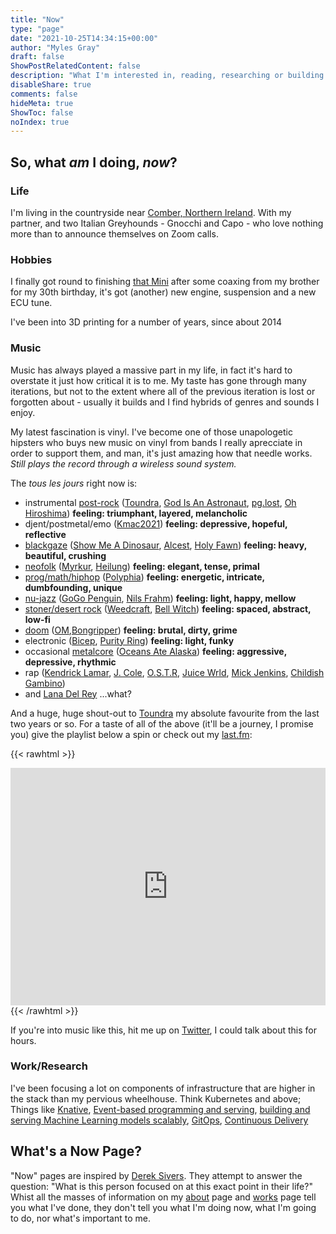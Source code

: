 ```yaml
---
title: "Now"
type: "page"
date: "2021-10-25T14:34:15+00:00"
author: "Myles Gray"
draft: false
ShowPostRelatedContent: false
description: "What I'm interested in, reading, researching or building right now."
disableShare: true
comments: false
hideMeta: true
ShowToc: false
noIndex: true
---
```


## So, what _am_ I doing, _now_?

### Life

I'm living in the countryside near [Comber, Northern Ireland](https://www.google.com/maps/@54.5249246,-5.6850625,3035m/data=!3m1!1e3). With my partner, and two Italian Greyhounds - Gnocchi and Capo - who love nothing more than to announce themselves on Zoom calls.

### Hobbies

I finally got round to finishing [that Mini](/miscellaneous/another-racecar-engine-build/) after some coaxing from my brother for my 30th birthday, it's got (another) new engine, suspension and a new ECU tune.

I've been into 3D printing for a number of years, since about 2014 

### Music

Music has always played a massive part in my life, in fact it's hard to overstate it just how critical it is to me. My taste has gone through many iterations, but not to the extent where all of the previous iteration is lost or forgotten about - usually it builds and I find hybrids of genres and sounds I enjoy.

My latest fascination is vinyl. I've become one of those unapologetic hipsters who buys new music on vinyl from bands I really aprecciate in order to support them, and man, it's just amazing how that needle works. _Still plays the record through a wireless sound system._

The _tous les jours_ right now is:

* instrumental [post-rock](https://en.wikipedia.org/wiki/Post-rock) ([Toundra](https://open.spotify.com/artist/3cgIU3hh7Y4pUsPgHB8aYT?si=801a4f80930243f7), [God Is An Astronaut](https://open.spotify.com/artist/079svMEXkbT5nGU2kfoqO2?si=7cb66243576f45ef), [pg.lost](https://open.spotify.com/track/3Hvg1cYUnHxKr6BJBKLq6S?si=3f0b7c94003c42ff), [Oh Hiroshima](https://open.spotify.com/artist/19iNYCVHcMwJMS3NZqhZ59?si=00e830453c30465b)) **feeling: triumphant, layered, melancholic**
* djent/postmetal/emo ([Kmac2021](https://open.spotify.com/artist/54y44QMdp1yO3bJFDvq1Kc?si=e2d075ab1d404db6)) **feeling: depressive, hopeful, reflective**
* [blackgaze](https://en.wikipedia.org/wiki/Blackgaze) ([Show Me A Dinosaur](https://open.spotify.com/artist/1wou9vWv5PgrTn3pu3TydQ?si=f3af4fa5aec040ae), [Alcest](https://open.spotify.com/artist/0d5ZwMtCer8dQdOPAgWhe7?si=95526e00e2a14afe), [Holy Fawn](https://open.spotify.com/artist/13rS3lCWshTVt6HsCNjvBI?si=uSmEu3v3RSeOqfbLgzh2ig)) **feeling: heavy, beautiful, crushing**
* [neofolk](https://en.wikipedia.org/wiki/Neofolk) ([Myrkur](https://open.spotify.com/artist/3544ImlskUwZqWJTmqWUsa?si=b8c4599845c74c1b), [Heilung](https://open.spotify.com/artist/7sTKZr30LqC928DZ5P9mNQ?si=c1d57837d8594150)) **feeling: elegant, tense, primal**
* [prog/math/hiphop](https://en.wikipedia.org/wiki/New_prog) ([Polyphia](https://open.spotify.com/artist/4vGrte8FDu062Ntj0RsPiZ?si=5929fc1dcd8f4f85)) **feeling: energetic, intricate, dumbfounding, unique**
* [nu-jazz](https://en.wikipedia.org/wiki/Nu_jazz) ([GoGo Penguin](https://open.spotify.com/artist/19f2JXwlRU26376TCKmp6L?si=66393d8133ed4fee), [Nils Frahm](https://open.spotify.com/artist/5gqhueRUZEa7VDnQt4HODp?si=34a4b3adc5904769)) **feeling: light, happy, mellow**
* [stoner/desert rock](https://en.wikipedia.org/wiki/Stoner_rock) ([Weedcraft](https://open.spotify.com/artist/1vTT8hRo03nZzGvG27j1A8?si=a11c861685a1488a), [Bell Witch](https://open.spotify.com/artist/6lZ0xXnt7D1JXxv03XLX0K?si=977b8b1239484c80)) **feeling: spaced, abstract, low-fi**
* [doom](https://en.wikipedia.org/wiki/Doom_metal) ([OM](https://open.spotify.com/artist/4hCgC4FnYZLBgQPUMLOoiI?si=b1f80639b8774824),[Bongripper](https://open.spotify.com/artist/6u2eKQApskaH3Sf8QLeRNV?si=25d980b16915422f)) **feeling: brutal, dirty, grime**
* electronic ([Bicep](https://open.spotify.com/artist/73A3bLnfnz5BoQjb4gNCga?si=243ba54d09cd4971), [Purity Ring](https://open.spotify.com/artist/1TtJ8j22Roc24e2Jx3OcU4?si=80f6aa54647b4e9a)) **feeling: light, funky**
* occasional [metalcore](https://en.wikipedia.org/wiki/Metalcore) ([Oceans Ate Alaska](https://open.spotify.com/artist/48zUWAXpgEXfpttz23pCNQ?si=7f17eb344ce042db)) **feeling: aggressive, depressive, rhythmic**
* rap ([Kendrick Lamar](https://open.spotify.com/artist/2YZyLoL8N0Wb9xBt1NhZWg?si=feff5f71fae74d0a), [J. Cole](https://open.spotify.com/artist/6l3HvQ5sa6mXTsMTB19rO5?si=e8ab2e274e6f4a19), [O.S.T.R](https://open.spotify.com/artist/52XMlxvCIzmiNkzSqEw3Uv?si=8e92218b81844660), [Juice Wrld](https://open.spotify.com/artist/4MCBfE4596Uoi2O4DtmEMz?si=565a60a155eb487c), [Mick Jenkins](https://open.spotify.com/track/2rk0lCpO1vkKAQ6BC8bjUX?si=f524e92779a743d9), [Childish Gambino](https://open.spotify.com/artist/73sIBHcqh3Z3NyqHKZ7FOL?si=6bfb0d970ed5467a))
* and [Lana Del Rey](https://open.spotify.com/track/5QqyRUZeBE04yJxsD1OC0I?si=3d8229caf5814430) ...what?

And a huge, huge shout-out to [Toundra](http://www.toundra.es/discography) my absolute favourite from the last two years or so. For a taste of all of the above (it'll be a journey, I promise you) give the playlist below a spin or check out my [last.fm](https://www.last.fm/user/Mutant_Tractor):

{{< rawhtml >}}
<iframe src="https://open.spotify.com/embed/playlist/093kOAfqqFRo6guzst6xFK" width="100%" height="380" frameborder="0" allowtransparency="true" allow="encrypted-media"></iframe>
{{< /rawhtml >}}

If you're into music like this, hit me up on [Twitter](https://twitter.com/mylesagray), I could talk about this for hours.
### Work/Research

I've been focusing a lot on components of infrastructure that are higher in the stack than my pervious wheelhouse. Think Kubernetes and above; Things like [Knative](https://knative.dev/docs/), [Event-based programming and serving](https://github.com/mylesagray/tanzu-cloudnativeruntimes-eventing-workshop), [building and serving Machine Learning models scalably](https://github.com/mylesagray/anpr-knative), [GitOps](https://github.com/mylesagray/home-cluster-gitops), [Continuous Delivery](https://argocd.apps.blah.cloud/)

## What's a Now Page?

"Now" pages are inspired by [Derek Sivers](http://nownownow.com/about). They attempt to answer the question: "What is this person focused on at this exact point in their life?" Whist all the masses of information on my [about](/about) page and [works](/works) page tell you what I've done, they don't tell you what I'm doing now, what I'm going to do, nor what's important to me.
